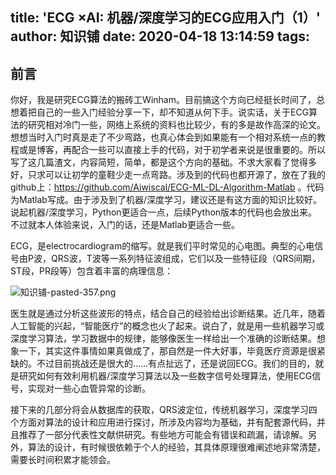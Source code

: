 title: 'ECG ×AI: 机器/深度学习的ECG应用入门（1）'
author: 知识铺
date: 2020-04-18 13:14:59
tags:
---
 
## 前言

 你好，我是研究ECG算法的搬砖工Winham。目前搞这个方向已经挺长时间了，总想着把自己的一些入门经验分享一下，却不知道从何下手。说实话，关于ECG算法的研究相对冷门一些，网络上系统的资料也比较少，有的多是故作高深的论文。想想当时入门时真是走了不少弯路，也真心体会到如果能有一个相对系统一点的教程或是博客，再配合一些可以直接上手的代码，对于初学者来说是很重要的。所以写了这几篇渣文，内容简短，简单，都是这个方向的基础。不求大家看了觉得多好，只求可以让初学的童鞋少走一点弯路。涉及到的代码也都开源了，放在了我的github上：https://github.com/Aiwiscal/ECG-ML-DL-Algorithm-Matlab 。代码为Matlab写成。由于涉及到了机器/深度学习，建议还是有这方面的知识比较好。说起机器/深度学习，Python更适合一点，后续Python版本的代码也会放出来。不过就本人体验来说，入门的话，还是Matlab更适合一些。

 ECG，是electrocardiogram的缩写。就是我们平时常见的心电图。典型的心电信号由P波，QRS波，T波等一系列特征波组成，它们以及一些特征段（QRS间期，ST段，PR段等）包含着丰富的病理信息：
 
![知识铺-pasted-357.png](https:\/\/blog.zshipu.com/tlg/images/pasted-357.png)

 医生就是通过分析这些波形的特点，结合自己的经验给出诊断结果。近几年，随着人工智能的兴起，“智能医疗”的概念也火了起来。说白了，就是用一些机器学习或深度学习算法，学习数据中的规律，能够像医生一样给出一个准确的诊断结果。想象一下，其实这件事情如果真做成了，那自然是一件大好事，毕竟医疗资源是很紧缺的。不过目前挑战还是很大的……有点扯远了，还是说回ECG。我们的目的，就是研究如何有效利用机器/深度学习算法以及一些数字信号处理算法，使用ECG信号，实现对一些心血管异常的诊断。

 接下来的几部分将会从数据库的获取，QRS波定位，传统机器学习，深度学习四个方面对算法的设计和应用进行探讨，所涉及内容均为基础，并有配套源代码，并且推荐了一部分代表性文献供研究。有些地方可能会有错误和疏漏，请谅解。另外，算法的设计，有时候很依赖于个人的经验，其具体原理很难阐述地非常清楚，需要长时间积累才能领会。